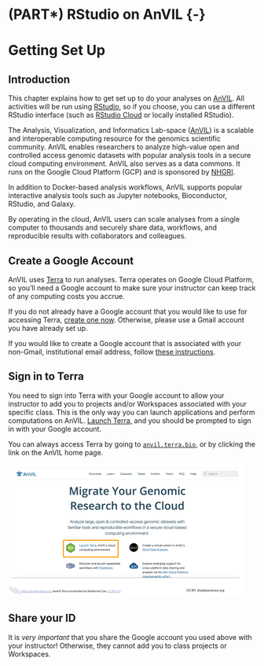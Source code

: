 # (PART\*) RStudio on AnVIL {-}

# Getting Set Up

## Introduction

This chapter explains how to get set up to do your analyses on [AnVIL](https://anvilproject.org/ ). All activities will be run using [RStudio](https://www.rstudio.com/), so if you choose, you can use a different RStudio interface (such as [RStudio Cloud](https://rstudio.cloud/) or locally installed RStudio).

The Analysis, Visualization, and Informatics Lab-space ([AnVIL](https://anvilproject.org/ )) is a scalable and interoperable computing resource for the genomics scientific community. AnVIL enables researchers to analyze high-value open and controlled access genomic datasets with popular analysis tools in a secure cloud computing environment. AnVIL also serves as a data commons. It runs on the Google Cloud Platform (GCP) and is sponsored by [NHGRI](https://www.genome.gov/Funded-Programs-Projects/Computational-Genomics-and-Data-Science-Program/Genomic-Analysis-Visualization-Informatics-Lab-space-AnVIL).

In addition to Docker-based analysis workflows, AnVIL supports popular interactive analysis tools such as Jupyter notebooks, Bioconductor, RStudio, and Galaxy.

By operating in the cloud, AnVIL users can scale analyses from a single computer to thousands and securely share data, workflows, and reproducible results with collaborators and colleagues.

## Create a Google Account

AnVIL uses [Terra](https://anvil.terra.bio/) to run analyses. Terra operates on Google Cloud Platform, so you’ll need a Google account to make sure your instructor can keep track of any computing costs you accrue. 


If you do not already have a Google account that you would like to use for accessing Terra, [create one now](https://accounts.google.com/SignUp). Otherwise, please use a Gmail account you have already set up.

If you would like to create a Google account that is associated with your non-Gmail, institutional email address, follow [these instructions](https://support.terra.bio/hc/en-us/articles/360029186611).

## Sign in to Terra

You need to sign into Terra with your Google account to allow your instructor to add you to projects and/or Workspaces associated with your specific class. This is the only way you can launch applications and perform computations on AnVIL. [Launch Terra](https://anvil.terra.bio/), and you should be prompted to sign in with your Google account.

You can always access Terra by going to [`anvil.terra.bio`](https://anvil.terra.bio/), or by clicking the link on the AnVIL home page.

<img src="02-setup_files/figure-html//1tyt8ifxD3y7QW3nN27jh02aPrBvNEo1GN_u2Ne_UngM_gde7783227e_0_31.png" title="Screenshot of the AnVIL home page. The button to &quot;launch Terra&quot; is highlighted." alt="Screenshot of the AnVIL home page. The button to &quot;launch Terra&quot; is highlighted." width="480" />

## Share your ID

It is _very important_ that you share the Google account you used above with your instructor! Otherwise, they cannot add you to class projects or Workspaces.
